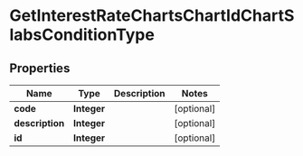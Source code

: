 

# GetInterestRateChartsChartIdChartSlabsConditionType


## Properties

| Name | Type | Description | Notes |
|------------ | ------------- | ------------- | -------------|
|**code** | **Integer** |  |  [optional] |
|**description** | **Integer** |  |  [optional] |
|**id** | **Integer** |  |  [optional] |




